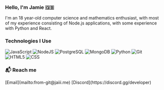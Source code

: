 ### Hello, I'm Jamie 🇬🇧</h3>
I'm an 18 year-old computer science and mathematics enthusiast, with most of my experience consisting of Node.js applications, with some experience with Python and React. 
### Technologies I Use</h3>
![JavaScript](https://img.shields.io/badge/-JavaScript-000?&logo=JavaScript&logoColor=F90)
![NodeJS](https://img.shields.io/badge/-NodeJS-000?&logo=node.js&logoColor=F90)
![PostgreSQL](https://img.shields.io/badge/-PostgreSQL-000?&logo=postgresql)
![MongoDB](https://img.shields.io/badge/-MongoDB-000?&logo=mongodb)
![Python](https://img.shields.io/badge/-Python-000?&logo=python)
![Git](https://img.shields.io/badge/-Git-000?&logo=git)
![HTML5](https://img.shields.io/badge/-HTML5-000?&logo=html5)
![CSS](https://img.shields.io/badge/-CSS-000?&logo=css3)
<h3>📬 Reach me</h3>
[Email](mailto:from-git@jaiii.me)
[Discord](https://discord.gg/developer)

